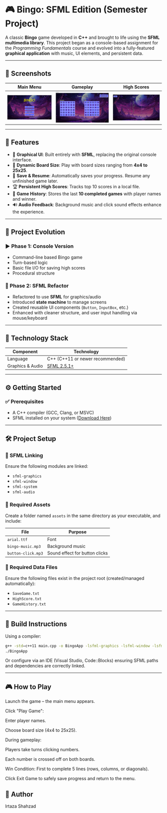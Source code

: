 # 🎮 Bingo: SFML Edition (Semester Project)

A classic **Bingo** game developed in **C++** and brought to life using the **SFML multimedia library**. This project began as a console-based assignment for the *Programming Fundamentals* course and evolved into a fully-featured **graphical application** with music, UI elements, and persistent data.

---

## 📸 Screenshots


| Main Menu | Gameplay | High Scores |
|-----------|----------|-------------|
| ![Main Menu](./screenshots/main_menu.png) | ![Gameplay](./screenshots/gameplay.png) | ![High Scores](./screenshots/high_score.png) |

---

## 🧩 Features

- 🎨 **Graphical UI**: Built entirely with **SFML**, replacing the original console interface.
- 🧮 **Dynamic Board Size**: Play with board sizes ranging from **4x4 to 25x25**.
- 💾 **Save & Resume**: Automatically saves your progress. Resume any unfinished game later.
- 🏆 **Persistent High Scores**: Tracks top 10 scores in a local file.
- 📖 **Game History**: Stores the last **10 completed games** with player names and winner.
- 🔊 **Audio Feedback**: Background music and click sound effects enhance the experience.

---

## 📘 Project Evolution

### ▶️ Phase 1: Console Version
- Command-line based Bingo game
- Turn-based logic
- Basic file I/O for saving high scores
- Procedural structure

### 🎨 Phase 2: SFML Refactor
- Refactored to use **SFML** for graphics/audio
- Introduced **state machine** to manage screens
- Created reusable UI components (`Button`, `InputBox`, etc.)
- Enhanced with cleaner structure, and user input handling via mouse/keyboard

---

## 🧱 Technology Stack

| Component | Technology |
|----------|------------|
| Language | C++ (C++11 or newer recommended) |
| Graphics & Audio | [SFML 2.5.1+](https://www.sfml-dev.org/) |

---

## ⚙️ Getting Started

### ✅ Prerequisites

- A C++ compiler (GCC, Clang, or MSVC)
- SFML installed on your system ([Download Here](https://www.sfml-dev.org/download.php))

---

## 🛠️ Project Setup

### 🔗 SFML Linking
Ensure the following modules are linked:
- `sfml-graphics`
- `sfml-window`
- `sfml-system`
- `sfml-audio`

### 📂 Required Assets

Create a folder named `assets` in the same directory as your executable, and include:

| File | Purpose |
|------|---------|
| `arial.ttf` | Font |
| `bingo-music.mp3` | Background music |
| `button-click.mp3` | Sound effect for button clicks |

### 📄 Required Data Files
Ensure the following files exist in the project root (created/managed automatically):
- `SaveGame.txt`
- `HighScore.txt`
- `GameHistory.txt`

---

## 🧪 Build Instructions

Using a compiler:
```bash
g++ -std=c++11 main.cpp -o BingoApp -lsfml-graphics -lsfml-window -lsfml-system -lsfml-audio
./BingoApp
```
Or configure via an IDE (Visual Studio, Code::Blocks) ensuring SFML paths and dependencies are correctly linked.


---

## 🎮 How to Play
Launch the game – the main menu appears.

Click "Play Game":

Enter player names.

Choose board size (4x4 to 25x25).

During gameplay:

Players take turns clicking numbers.

Each number is crossed off on both boards.

Win Condition: First to complete 5 lines (rows, columns, or diagonals).

Click Exit Game to safely save progress and return to the menu.


## 👤 Author
Irtaza Shahzad
